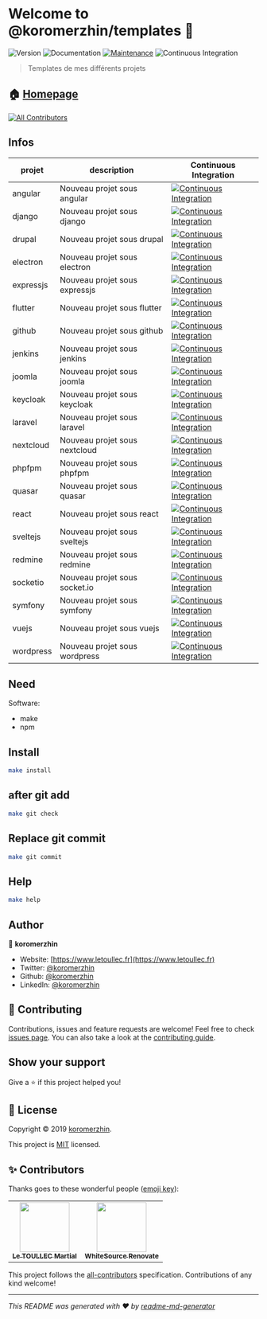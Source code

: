 # Welcome to @koromerzhin/templates 👋

![Version](https://img.shields.io/badge/version-1.0.0-blue.svg?cacheSeconds=2592000)
![Documentation](https://img.shields.io/badge/documentation-yes-brightgreen.svg)
[![Maintenance](https://img.shields.io/badge/Maintained%3F-yes-green.svg)](https://github.com/koromerzhin/templates/graphs/commit-activity)
![Continuous Integration](https://github.com/koromerzhin/templates/workflows/Continuous%20Integration/badge.svg?branch=develop)

> Templates de mes différents projets

## 🏠 [Homepage](https://github.com/koromerzhin/templates#readme)

<!-- ALL-CONTRIBUTORS-BADGE:START - Do not remove or modify this section -->
[![All Contributors](https://img.shields.io/badge/all_contributors-2-orange.svg?style=flat-square)](#-contributors)
<!-- ALL-CONTRIBUTORS-BADGE:END -->

## Infos

<!-- prettier-ignore-start -->
<!-- markdownlint-disable -->
| projet | description | Continuous Integration |
|--|--|--|
| angular | Nouveau projet sous angular | [![Continuous Integration](https://github.com/koromerzhin/template-angular/workflows/Continuous%20Integration/badge.svg?branch=develop)](https://www.github.com/koromerzhin/template-angular) |
| django | Nouveau projet sous django | [![Continuous Integration](https://github.com/koromerzhin/template-django/workflows/Continuous%20Integration/badge.svg?branch=develop)](https://www.github.com/koromerzhin/template-django) |
| drupal | Nouveau projet sous drupal | [![Continuous Integration](https://github.com/koromerzhin/template-drupal/workflows/Continuous%20Integration/badge.svg?branch=develop)](https://www.github.com/koromerzhin/template-drupal) |
| electron | Nouveau projet sous electron | [![Continuous Integration](https://github.com/koromerzhin/template-electron/workflows/Continuous%20Integration/badge.svg?branch=develop)](https://www.github.com/koromerzhin/template-electron) |
| expressjs | Nouveau projet sous expressjs | [![Continuous Integration](https://github.com/koromerzhin/template-expressjs/workflows/Continuous%20Integration/badge.svg?branch=develop)](https://www.github.com/koromerzhin/template-expressjs) |
| flutter | Nouveau projet sous flutter | [![Continuous Integration](https://github.com/koromerzhin/template-flutter/workflows/Continuous%20Integration/badge.svg?branch=develop)](https://www.github.com/koromerzhin/template-flutter) |
| github | Nouveau projet sous github | [![Continuous Integration](https://github.com/koromerzhin/template-github/workflows/Continuous%20Integration/badge.svg?branch=develop)](https://www.github.com/koromerzhin/template-github) |
| jenkins | Nouveau projet sous jenkins | [![Continuous Integration](https://github.com/koromerzhin/template-jenkins/workflows/Continuous%20Integration/badge.svg?branch=develop)](https://www.github.com/koromerzhin/template-jenkins) |
| joomla | Nouveau projet sous joomla | [![Continuous Integration](https://github.com/koromerzhin/template-joomla/workflows/Continuous%20Integration/badge.svg?branch=develop)](https://www.github.com/koromerzhin/template-joomla) |
| keycloak | Nouveau projet sous keycloak | [![Continuous Integration](https://github.com/koromerzhin/template-keycloak/workflows/Continuous%20Integration/badge.svg?branch=develop)](https://www.github.com/koromerzhin/template-keycloack) |
| laravel | Nouveau projet sous laravel | [![Continuous Integration](https://github.com/koromerzhin/template-laravel/workflows/Continuous%20Integration/badge.svg?branch=develop)](https://www.github.com/koromerzhin/template-laravel) |
| nextcloud | Nouveau projet sous nextcloud | [![Continuous Integration](https://github.com/koromerzhin/template-nextcloud/workflows/Continuous%20Integration/badge.svg?branch=develop)](https://www.github.com/koromerzhin/template-nextcloud) |
| phpfpm | Nouveau projet sous phpfpm | [![Continuous Integration](https://github.com/koromerzhin/template-phpfpm/workflows/Continuous%20Integration/badge.svg?branch=develop)](https://www.github.com/koromerzhin/template-phpfpm) |
| quasar | Nouveau projet sous quasar | [![Continuous Integration](https://github.com/koromerzhin/template-quasar/workflows/Continuous%20Integration/badge.svg?branch=develop)](https://www.github.com/koromerzhin/template-quasar) |
| react | Nouveau projet sous react | [![Continuous Integration](https://github.com/koromerzhin/template-react/workflows/Continuous%20Integration/badge.svg?branch=develop)](https://www.github.com/koromerzhin/template-react) |
| sveltejs | Nouveau projet sous sveltejs | [![Continuous Integration](https://github.com/koromerzhin/template-sveltejs/workflows/Continuous%20Integration/badge.svg?branch=develop)](https://www.github.com/koromerzhin/template-sveltejs) |
| redmine | Nouveau projet sous redmine | [![Continuous Integration](https://github.com/koromerzhin/template-redmine/workflows/Continuous%20Integration/badge.svg?branch=develop)](https://www.github.com/koromerzhin/template-redmine) |
| socketio | Nouveau projet sous socket.io | [![Continuous Integration](https://github.com/koromerzhin/template-socketio/workflows/Continuous%20Integration/badge.svg?branch=develop)](https://www.github.com/koromerzhin/template-socketio) |
| symfony | Nouveau projet sous symfony | [![Continuous Integration](https://github.com/koromerzhin/template-symfony/workflows/Continuous%20Integration/badge.svg?branch=develop)](https://www.github.com/koromerzhin/template-symfony) |
| vuejs | Nouveau projet sous vuejs | [![Continuous Integration](https://github.com/koromerzhin/template-vuejs/workflows/Continuous%20Integration/badge.svg?branch=develop)](https://www.github.com/koromerzhin/template-vuejs) |
| wordpress | Nouveau projet sous wordpress | [![Continuous Integration](https://github.com/koromerzhin/template-wordpress/workflows/Continuous%20Integration/badge.svg?branch=develop)](https://www.github.com/koromerzhin/template-wordpress) |
<!-- markdownlint-restore -->
<!-- prettier-ignore-end -->

## Need

Software:

- make
- npm

## Install

```sh
make install
```

## after git add

```sh
make git check
```

## Replace git commit

```sh
make git commit
```

## Help

```sh
make help
```

## Author

👤 **koromerzhin**

- Website: [https://www.letoullec.fr](https://www.letoullec.fr)
- Twitter: [@koromerzhin](https://twitter.com/koromerzhin)
- Github: [@koromerzhin](https://github.com/koromerzhin)
- LinkedIn: [@koromerzhin](https://linkedin.com/in/koromerzhin)

## 🤝 Contributing

Contributions, issues and feature requests are welcome!
Feel free to check [issues page](https://github.com/koromerzhin/templates/issues).
You can also take a look at the
[contributing guide](https://github.com/koromerzhin/templates/blob/develop/CONTRIBUTING.md).

## Show your support

Give a ⭐️ if this project helped you!

## 📝 License

Copyright © 2019 [koromerzhin](https://github.com/koromerzhin).

This project is
[MIT](https://github.com/koromerzhin/templates/blob/develop/LICENSE) licensed.

## ✨ Contributors

Thanks goes to these wonderful people
([emoji key](https://allcontributors.org/docs/en/emoji-key)):

<!-- ALL-CONTRIBUTORS-LIST:START - Do not remove or modify this section -->
<!-- prettier-ignore-start -->
<!-- markdownlint-disable -->
<table>
  <tr>
    <td align="center"><a href="https://github.com/koromerzhin"><img src="https://avatars0.githubusercontent.com/u/308012?v=4" width="100px;" alt=""/><br /><sub><b>Le TOULLEC Martial</b></sub></a></td>
    <td align="center"><a href="https://renovate.whitesourcesoftware.com/"><img src="https://avatars.githubusercontent.com/u/25180681?v=4" width="100px;" alt=""/><br /><sub><b>WhiteSource Renovate</b></sub></a></td>
  </tr>
</table>

<!-- markdownlint-restore -->
<!-- prettier-ignore-end -->

<!-- ALL-CONTRIBUTORS-LIST:END -->

This project follows the
[all-contributors](https://github.com/all-contributors/all-contributors)
specification. Contributions of any kind welcome!

---

_This README was generated with ❤️ by
[readme-md-generator](https://github.com/kefranabg/readme-md-generator)_
